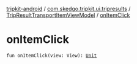 [tripkit-android](../../index.md) / [com.skedgo.tripkit.ui.tripresults](../index.md) / [TripResultTransportItemViewModel](index.md) / [onItemClick](./on-item-click.md)

# onItemClick

`fun onItemClick(view: View): `[`Unit`](https://kotlinlang.org/api/latest/jvm/stdlib/kotlin/-unit/index.html)